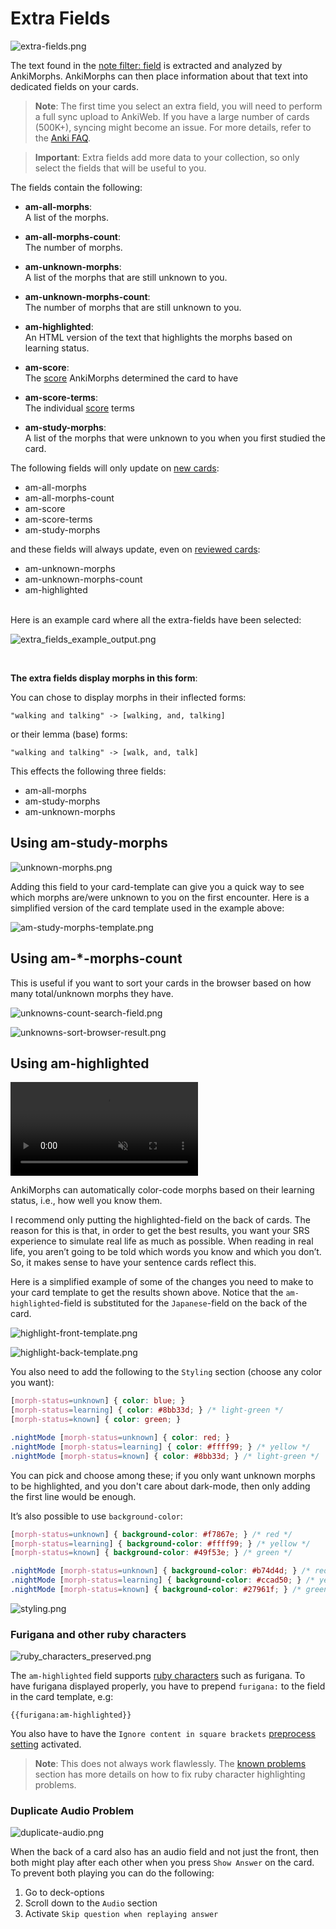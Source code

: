 # Extra Fields

![extra-fields.png](../../../img/extra-fields.png)


The text found in the [note filter: field](../settings/note-filter.md#field) is extracted and analyzed by AnkiMorphs.
AnkiMorphs can then place
information about that text into dedicated fields on your cards.

> **Note**: The first time you select an extra field, you will need to perform a full sync upload to AnkiWeb. If you
> have a large number of cards (500K+), syncing might become an issue. For more details, refer to 
> the [Anki FAQ](https://faqs.ankiweb.net/are-there-limits-on-file-sizes-on-ankiweb.html).

> **Important**: Extra fields add more data to your collection, so only select the fields that will be useful to you.

The fields contain the following:

- **am-all-morphs**:  
  A list of the morphs.

- **am-all-morphs-count**:  
  The number of morphs.
- **am-unknown-morphs**:  
  A list of the morphs that are still unknown to you.
- **am-unknown-morphs-count**:  
  The number of morphs that are still unknown to you.
- **am-highlighted**:  
  An HTML version of the text that highlights the morphs based on learning status.
- **am-score**:  
  The [score](../../usage/recalc.md#scoring-algorithm) AnkiMorphs determined the card to have
- **am-score-terms**:  
  The individual [score](../../usage/recalc.md#scoring-algorithm) terms
- **am-study-morphs**:  
  A list of the morphs that were unknown to you when you first studied the card.


The following fields will only update on [new cards](../../glossary.md#new-cards):
- am-all-morphs
- am-all-morphs-count
- am-score
- am-score-terms
- am-study-morphs

and these fields will always update, even on [reviewed cards](../../glossary.md#reviewed-cards):
- am-unknown-morphs
- am-unknown-morphs-count
- am-highlighted


<br>
Here is an example card where all the extra-fields have been selected:

![extra_fields_example_output.png](../../../img/extra_fields_example_output.png)

<br>

**The extra fields display morphs in this form**:

You can chose to display morphs in their inflected forms:
   ``` text
  "walking and talking" -> [walking, and, talking]
   ```

or their lemma (base) forms:
  ``` text
  "walking and talking" -> [walk, and, talk]
  ```

This effects the following three fields:
- am-all-morphs
- am-study-morphs
- am-unknown-morphs


## Using am-study-morphs

![unknown-morphs.png](../../../img/unknown-morphs.png)

Adding this field to your card-template can give you a quick way to see which morphs are/were unknown to you on the first encounter.
Here is a simplified version of the card template used in the example above:

![am-study-morphs-template.png](../../../img/am-study-morphs-template.png)


## Using am-*-morphs-count

This is useful if you want to sort your cards in the browser based on how many total/unknown morphs they have.

![unknowns-count-search-field.png](../../../img/unknowns-count-search-field.png)

![unknowns-sort-browser-result.png](../../../img/unknowns-sort-browser-result.png)

## Using am-highlighted

<video autoplay loop muted controls>
    <source src="../../../img/highlighting.mp4" type="video/mp4">
</video>

AnkiMorphs can automatically color-code morphs based on their learning status, i.e., how well you know them.

I recommend only putting the highlighted-field on the back of cards. The reason for this is that, in order to get the
best
results, you want your SRS experience to simulate real life as much as possible. When reading in real life, you aren’t
going to be told which words you know and which you don’t. So, it makes sense to have your sentence cards reflect this.

Here is a simplified example of some of the changes you need to make to your card template to get the results shown
above. Notice that the `am-highlighted`-field is substituted for the `Japanese`-field on the back of the card.

![highlight-front-template.png](../../../img/highlight-front-template.png)

![highlight-back-template.png](../../../img/highlight-back-template.png)

You also need to add the following to the `Styling` section (choose any color you want):

``` css
[morph-status=unknown] { color: blue; }
[morph-status=learning] { color: #8bb33d; } /* light-green */
[morph-status=known] { color: green; }

.nightMode [morph-status=unknown] { color: red; } 
.nightMode [morph-status=learning] { color: #ffff99; } /* yellow */
.nightMode [morph-status=known] { color: #8bb33d; } /* light-green */
```

You can pick and choose among these; if you only want unknown morphs to be highlighted, and you don't care about
dark-mode, then only adding the first line would be enough.

It’s also possible to use `background-color`:

``` css
[morph-status=unknown] { background-color: #f7867e; } /* red */
[morph-status=learning] { background-color: #ffff99; } /* yellow */
[morph-status=known] { background-color: #49f53e; } /* green */

.nightMode [morph-status=unknown] { background-color: #b74d4d; } /* red */
.nightMode [morph-status=learning] { background-color: #ccad50; } /* yellow */
.nightMode [morph-status=known] { background-color: #27961f; } /* green */
```

![styling.png](../../../img/styling.png)

### Furigana and other ruby characters

![ruby_characters_preserved.png](../../../img/ruby_characters_preserved.png)

The `am-highlighted` field supports [ruby characters](https://docs.ankiweb.net/templates/fields.html#ruby-characters)
such as furigana. To have furigana displayed properly, you have to prepend `furigana:` to the field in the card
template, e.g:

``` text
{{furigana:am-highlighted}}
```

You also have to have the `Ignore content in square brackets` [preprocess setting](preprocess.md) activated.

> **Note**: This does not always work flawlessly. The [known problems](../../known-problems.md) section has more
details on how to fix ruby character highlighting problems.

### Duplicate Audio Problem

![duplicate-audio.png](../../../img/duplicate-audio.png)

When the back of a card also has an audio field and not just the front, then both might play after each other when you
press `Show Answer` on the card. To prevent both playing you can do the following:

1. Go to deck-options
2. Scroll down to the `Audio` section
3. Activate `Skip question when replaying answer`

